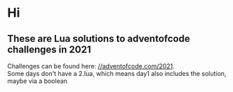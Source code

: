 # Hi

## These are Lua solutions to adventofcode challenges in 2021

Challenges can be found here: [//adventofcode.com/2021](adventofcode.com).  
Some days don't have a 2.lua, which means day1 also includes the solution, maybe via a boolean
